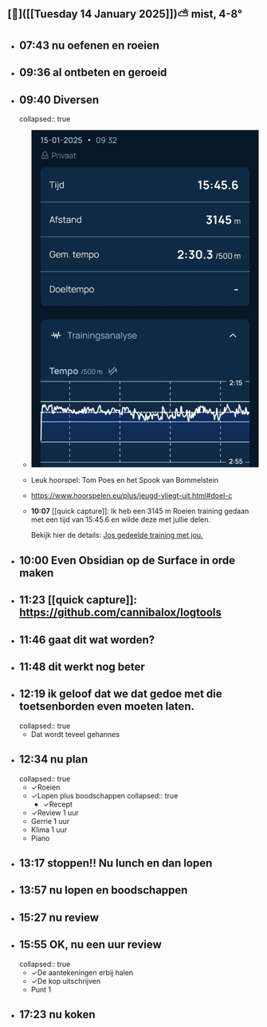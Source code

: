 ##  [🔻]([[Tuesday 14 January 2025]])⛅ mist, 4-8°
- ## 07:43 nu oefenen en roeien
- ## 09:36 al ontbeten en geroeid
- ## 09:40 Diversen
  collapsed:: true
	- ![2025-01-15-09-37-12.jpeg](../assets/2025-01-15-09-37-12.jpeg)
	- Leuk hoorspel: Tom Poes en het Spook van Bommelstein
	- https://www.hoorspelen.eu/plus/jeugd-vliegt-uit.html#doel-c
	- **10:07** [[quick capture]]: Ik heb een 3145 m Roeien training gedaan met een tijd van 15:45.6 en wilde deze met jullie delen.
	  
	  Bekijk hier de details: [Jos gedeelde training met jou.](https://log.concept2.com/share/1275681/96744039)
- ## 10:00 Even Obsidian op de Surface in orde maken
- ## 11:23 [[quick capture]]:  https://github.com/cannibalox/logtools
- ## 11:46 gaat dit wat worden?
- ## 11:48 dit werkt nog beter
- ## 12:19 ik geloof dat we dat gedoe met die toetsenborden even moeten laten.
  collapsed:: true
	- Dat wordt teveel gehannes
- ## 12:34 nu plan
  collapsed:: true
	- ✓Roeien
	- ✓Lopen plus boodschappen
	  collapsed:: true
		- ✓Recept
	- ✓Review 1 uur
	- Gerrie 1 uur
	- Klima 1 uur
	- Piano
- ## 13:17 stoppen!! Nu lunch en dan lopen
- ## 13:57 nu lopen en boodschappen
- ## 15:27 nu review
- ## 15:55 OK, nu een uur review
  collapsed:: true
	- ✓De aantekeningen erbij halen
	- ✓De kop uitschrijven
	- Punt 1
- ## 17:23 nu koken